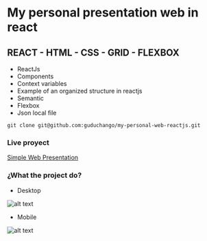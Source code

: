 # My personal presentation web in react

## REACT - HTML - CSS - GRID - FLEXBOX

* ReactJs
* Components
* Context variables
* Example of an organized structure in reactjs
* Semantic
* Flexbox
* Json local file

```
git clone git@github.com:guduchango/my-personal-web-reactjs.git
```
### Live proyect

[Simple Web Presentation](https://personal-web-presentation-reactjs.edgardoponce.com/)

### ¿What the project do?

* Desktop

![alt text](https://personal-web-presentation.edgardoponce.com/images/desktop.png "Desktop")

* Mobile

![alt text](https://personal-web-presentation.edgardoponce.com/images/mobile.png "Mobile")
